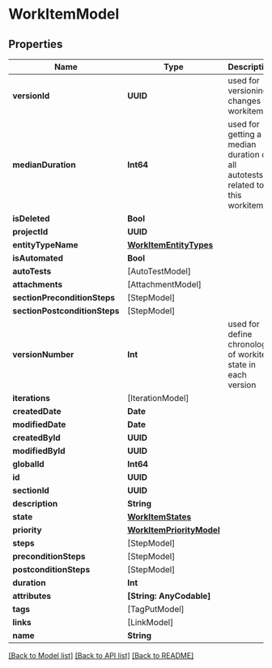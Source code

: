 # WorkItemModel

## Properties
Name | Type | Description | Notes
------------ | ------------- | ------------- | -------------
**versionId** | **UUID** | used for versioning changes in workitem | 
**medianDuration** | **Int64** | used for getting a median duration of all autotests related to this workitem | 
**isDeleted** | **Bool** |  | 
**projectId** | **UUID** |  | 
**entityTypeName** | [**WorkItemEntityTypes**](WorkItemEntityTypes.md) |  | 
**isAutomated** | **Bool** |  | 
**autoTests** | [AutoTestModel] |  | [optional] 
**attachments** | [AttachmentModel] |  | [optional] 
**sectionPreconditionSteps** | [StepModel] |  | [optional] 
**sectionPostconditionSteps** | [StepModel] |  | [optional] 
**versionNumber** | **Int** | used for define chronology of workitem state in each version | 
**iterations** | [IterationModel] |  | [optional] 
**createdDate** | **Date** |  | 
**modifiedDate** | **Date** |  | [optional] 
**createdById** | **UUID** |  | 
**modifiedById** | **UUID** |  | [optional] 
**globalId** | **Int64** |  | 
**id** | **UUID** |  | 
**sectionId** | **UUID** |  | 
**description** | **String** |  | [optional] 
**state** | [**WorkItemStates**](WorkItemStates.md) |  | 
**priority** | [**WorkItemPriorityModel**](WorkItemPriorityModel.md) |  | 
**steps** | [StepModel] |  | 
**preconditionSteps** | [StepModel] |  | 
**postconditionSteps** | [StepModel] |  | 
**duration** | **Int** |  | 
**attributes** | **[String: AnyCodable]** |  | 
**tags** | [TagPutModel] |  | 
**links** | [LinkModel] |  | 
**name** | **String** |  | 

[[Back to Model list]](../README.md#documentation-for-models) [[Back to API list]](../README.md#documentation-for-api-endpoints) [[Back to README]](../README.md)


